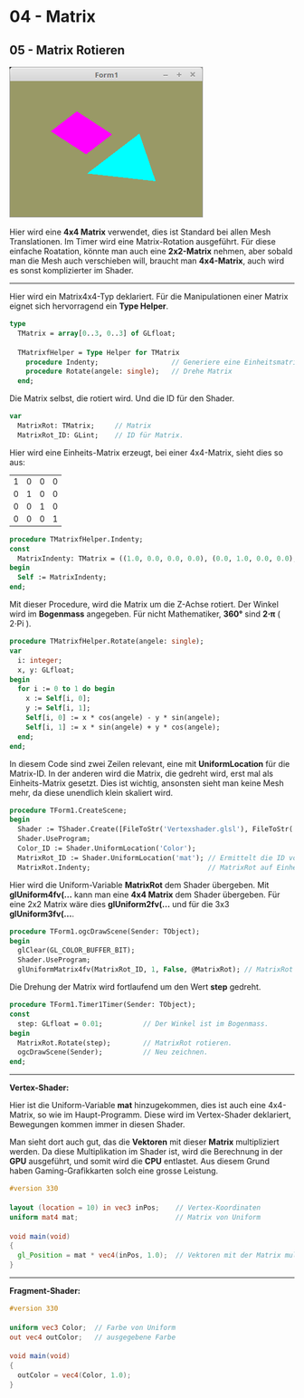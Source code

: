 # 04 - Matrix
## 05 - Matrix Rotieren

![image.png](image.png)

Hier wird eine **4x4 Matrix** verwendet, dies ist Standard bei allen Mesh Translationen.
Im Timer wird eine Matrix-Rotation ausgeführt.
Für diese einfache Roatation, könnte man auch eine **2x2-Matrix** nehmen, aber sobald man die Mesh auch verschieben will, braucht man **4x4-Matrix**, auch wird es sonst komplizierter im Shader.

---
Hier wird ein Matrix4x4-Typ deklariert.
Für die Manipulationen einer Matrix eignet sich hervorragend ein **Type Helper**.

```pascal
type
  TMatrix = array[0..3, 0..3] of GLfloat;

  TMatrixfHelper = Type Helper for TMatrix
    procedure Indenty;                  // Generiere eine Einheitsmatrix
    procedure Rotate(angele: single);   // Drehe Matrix
  end;
```

Die Matrix selbst, die rotiert wird.
Und die ID für den Shader.

```pascal
var
  MatrixRot: TMatrix;     // Matrix
  MatrixRot_ID: GLint;    // ID für Matrix.
```

Hier wird eine Einheits-Matrix erzeugt, bei einer 4x4-Matrix, sieht dies so aus:

|   |   |   |   |
|---|---|---|---|
| 1 | 0 | 0 | 0 |
| 0 | 1 | 0 | 0 |
| 0 | 0 | 1 | 0 |
| 0 | 0 | 0 | 1 |


```pascal
procedure TMatrixfHelper.Indenty;
const
  MatrixIndenty: TMatrix = ((1.0, 0.0, 0.0, 0.0), (0.0, 1.0, 0.0, 0.0), (0.0, 0.0, 1.0, 0.0), (0.0, 0.0, 0.0, 1.0));
begin
  Self := MatrixIndenty;
end;
```

Mit dieser Procedure, wird die Matrix um die Z-Achse rotiert.
Der Winkel wird im **Bogenmass** angegeben.
Für nicht Mathematiker, **360°** sind **2⋅π** ( 2⋅Pi ).

```pascal
procedure TMatrixfHelper.Rotate(angele: single);
var
  i: integer;
  x, y: GLfloat;
begin
  for i := 0 to 1 do begin
    x := Self[i, 0];
    y := Self[i, 1];
    Self[i, 0] := x * cos(angele) - y * sin(angele);
    Self[i, 1] := x * sin(angele) + y * cos(angele);
  end;
end;

```

In diesem Code sind zwei Zeilen relevant, eine mit **UniformLocation** für die Matrix-ID.
In der anderen wird die Matrix, die gedreht wird, erst mal als Einheits-Matrix gesetzt.
Dies ist wichtig, ansonsten sieht man keine Mesh mehr, da diese unendlich klein skaliert wird.

```pascal
procedure TForm1.CreateScene;
begin
  Shader := TShader.Create([FileToStr('Vertexshader.glsl'), FileToStr('Fragmentshader.glsl')]);
  Shader.UseProgram;
  Color_ID := Shader.UniformLocation('Color');
  MatrixRot_ID := Shader.UniformLocation('mat'); // Ermittelt die ID von MatrixRot.
  MatrixRot.Indenty;                             // MatrixRot auf Einheits-Matrix setzen.
```

Hier wird die Uniform-Variable **MatrixRot** dem Shader übergeben.
Mit **glUniform4fv(...** kann man eine **4x4 Matrix** dem Shader übergeben.
Für eine 2x2 Matrix wäre dies **glUniform2fv(...** und für die 3x3 **glUniform3fv(...**.

```pascal
procedure TForm1.ogcDrawScene(Sender: TObject);
begin
  glClear(GL_COLOR_BUFFER_BIT);
  Shader.UseProgram;
  glUniformMatrix4fv(MatrixRot_ID, 1, False, @MatrixRot); // MatrixRot in den Shader.
```

Die Drehung der Matrix wird fortlaufend um den Wert **step** gedreht.

```pascal
procedure TForm1.Timer1Timer(Sender: TObject);
const
  step: GLfloat = 0.01;          // Der Winkel ist im Bogenmass.
begin
  MatrixRot.Rotate(step);        // MatrixRot rotieren.
  ogcDrawScene(Sender);          // Neu zeichnen.
end;
```


---
**Vertex-Shader:**

Hier ist die Uniform-Variable **mat** hinzugekommen, dies ist auch eine 4x4-Matrix, so wie im Haupt-Programm.
Diese wird im Vertex-Shader deklariert, Bewegungen kommen immer in diesen Shader.

Man sieht dort auch gut, das die **Vektoren** mit dieser **Matrix** multipliziert werden.
Da diese Multiplikation im Shader ist, wird die Berechnung in der **GPU** ausgeführt, und somit wird die **CPU** entlastet.
Aus diesem Grund haben Gaming-Grafikkarten solch eine grosse Leistung.

```glsl
#version 330

layout (location = 10) in vec3 inPos;    // Vertex-Koordinaten
uniform mat4 mat;                        // Matrix von Uniform

void main(void)
{
  gl_Position = mat * vec4(inPos, 1.0);  // Vektoren mit der Matrix multiplizieren.
}

```


---
**Fragment-Shader:**

```glsl
#version 330

uniform vec3 Color;  // Farbe von Uniform
out vec4 outColor;   // ausgegebene Farbe

void main(void)
{
  outColor = vec4(Color, 1.0);
}

```


